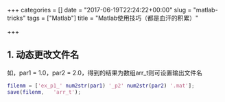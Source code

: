 +++
categories = []
date = "2017-06-19T22:24:22+00:00"
slug = "matlab-tricks"
tags = ["Matlab"]
title = "Matlab使用技巧（都是血汗的积累）"

+++
## 1. 动态更改文件名

如，par1 = 1.0，par2 = 2.0，得到的结果为数组arr_t则可设置输出文件名

```matlab
filenm = ['ex_p1_' num2str(par1) '_p2' num2str(par2) '.mat'];
save(filenm,   'arr_t');
```
##